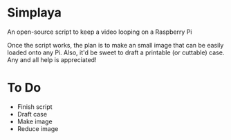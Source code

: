 # Simplaya
An open-source script to keep a video looping on a Raspberry Pi

Once the script works, the plan is to make an small image that can be easily loaded onto any Pi. Also, it'd be sweet to draft a printable (or cuttable) case.
Any and all help is appreciated!

# To Do
* Finish script
* Draft case
* Make image
* Reduce image
